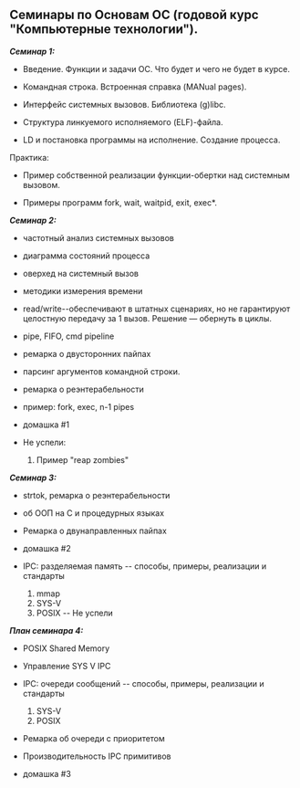 Семинары по Основам ОС (годовой курс "Компьютерные технологии").
---------------------------------------------------------------------------------

***Семинар 1:*** 

 - Введение. Функции и задачи ОС. Что будет и чего не будет в курсе. 

- Командная строка. Встроенная справка (MANual pages).

- Интерфейс системных вызовов. Библиотека (g)libc. 

- Структура линкуемого исполняемого (ELF)-файла. 

- LD и постановка программы на исполнение. Создание процесса.

Практика:

- Пример собственной реализации функции-обертки над системным вызовом.

- Примеры программ fork, wait, waitpid, exit, exec*.</p>




***Семинар 2:***
 
- частотный анализ системных вызовов
- диаграмма состояний процесса

- оверхед на системный вызов
- методики измерения времени

- read/write--обеспечивают в штатных сценариях, но не гарантируют целостную передачу за 1 вызов. Решение — обернуть в циклы.
- pipe, FIFO, cmd pipeline
- ремарка о двусторонних пайпах

- парсинг аргументов командной строки.
- ремарка о реэнтерабельности
- пример: fork, exec, n-1 pipes
- домашка #1
- Не успели: 
  1) Пример "reap zombies"

***Семинар 3:***
- strtok, ремарка о реэнтерабельности
- об ООП на С и процедурных языках
- Ремарка о двунаправленных пайпах
- домашка #2

- IPC: разделяемая память -- способы, примеры, реализации и стандарты
  1) mmap
  2) SYS-V
  3) POSIX -- Не успели
    
***План семинара 4:***
- POSIX Shared Memory
- Управление SYS V IPC

- IPC: очереди сообщений -- способы, примеры, реализации и стандарты
  1) SYS-V
  2) POSIX
- Ремарка об очереди с приоритетом

- Производительность IPC примитивов
- домашка #3



